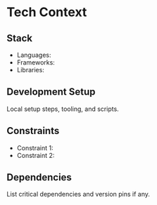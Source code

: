 # Tech Context

## Stack
- Languages:
- Frameworks:
- Libraries:

## Development Setup
Local setup steps, tooling, and scripts.

## Constraints
- Constraint 1:
- Constraint 2:

## Dependencies
List critical dependencies and version pins if any.
